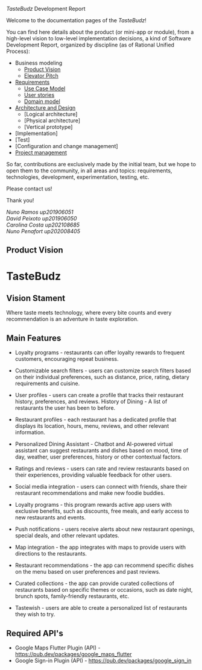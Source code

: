 
_TasteBudz_ Development Report

Welcome to the documentation pages of the _TasteBudz_!

You can find here details about the product (or mini-app or module), from a high-level vision to low-level implementation decisions, a kind of Software Development Report, organized by discipline (as of Rational Unified Process): 

* Business modeling 
  * [Product Vision](https://github.com/FEUP-LEIC-ES-2022-23/2LEIC0105/blob/main/docs/ProductVision.md)
  * [Elevator Pitch](https://github.com/FEUP-LEIC-ES-2022-23/2LEIC0105/blob/main/docs/ElevatorPitch.md)
* [Requirements](https://github.com/FEUP-LEIC-ES-2022-23/2LEIC0105/blob/main/docs/Requirements.md)
  * [Use Case Model](https://github.com/FEUP-LEIC-ES-2022-23/templates/blob/main/docs/requirements.md#Use-case-model)
  * [User stories](https://github.com/FEUP-LEIC-ES-2022-23/templates/blob/main/docs/requirements.md#User-stories)
  * [Domain model](https://github.com/FEUP-LEIC-ES-2022-23/templates/blob/main/docs/requirements.md#Domain-model)
* [Architecture and Design](https://github.com/FEUP-LEIC-ES-2022-23/templates/blob/main/docs/ArchitectureAndDesign.md)
  * [Logical architecture]
  * [Physical architecture]
  * [Vertical prototype]
* [Implementation]
* [Test]
* [Configuration and change management]
* [Project management](https://github.com/FEUP-LEIC-ES-2022-23/templates/blob/main/docs/ProjectManagement.md)

So far, contributions are exclusively made by the initial team, but we hope to open them to the community, in all areas and topics: requirements, technologies, development, experimentation, testing, etc.

Please contact us! 

Thank you!

*Nuno Ramos up201906051  
David Peixoto up201906050  
Carolina Costa up202108685  
Nuno Penafort up202008405*




## Product Vision

# TasteBudz

## Vision Stament

Where taste meets technology, where every bite counts and every recommendation is an adventure in taste exploration.

## Main Features

- Loyalty programs - restaurants can offer loyalty rewards to frequent customers, encouraging repeat business.

- Customizable search filters - users can customize search filters based on their individual preferences, such as distance, price, rating, dietary requirements and cuisine.

- User profiles - users can create a profile that tracks their restaurant history, preferences, and reviews.
History of Dining - A list of restaurants the user has been to before.

- Restaurant profiles - each restaurant has a dedicated profile that displays its location, hours, menu, reviews, and other relevant information.

- Personalized Dining Assistant - Chatbot and AI-powered virtual assistant can suggest restaurants and dishes based on mood, time of day, weather, user preferences, history or other contextual factors.

- Ratings and reviews - users can rate and review restaurants based on their experiences, providing valuable feedback for other users.

- Social media integration - users can connect with friends, share their restaurant recommendations and make new foodie buddies.

- Loyalty programs - this program rewards active app users with exclusive benefits, such as discounts, free meals, and early access to new restaurants and events.

- Push notifications - users receive alerts about new restaurant openings, special deals, and other relevant updates.

- Map integration - the app integrates with maps to provide users with directions to the restaurants.

- Restaurant recommendations - the app can recommend specific dishes on the menu based on user preferences and past reviews.

- Curated collections - the app can provide curated collections of restaurants based on specific themes or occasions, such as date night, brunch spots, family-friendly restaurants, etc.

- Tastewish - users are able to create a personalized list of restaurants they wish to try.


## Required API's

- Google Maps Flutter Plugin (API) - https://pub.dev/packages/google_maps_flutter
- Google Sign-in Plugin (API) - https://pub.dev/packages/google_sign_in
